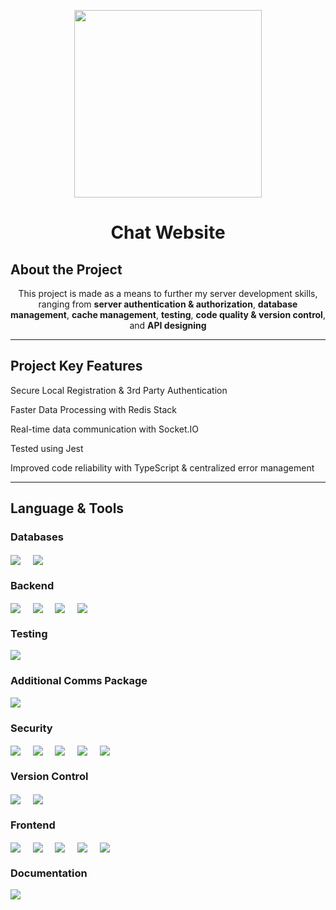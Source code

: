 
<p align="center">
<img height='300px' src="https://github.com/urs-byron/urs-byron/assets/79783779/26441b98-06fc-463f-8b27-a23b472bde52"/>
</p>

<h1 align="center">Chat Website</h1>

<h2>About the Project</h2>

<p align="center">This project is made as a means to further my server development skills, ranging from <b>server authentication & authorization</b>, <b>database management</b>, <b>cache management</b>, <b>testing</b>, <b>code quality & version control</b>, and <b>API designing</b></p>

<hr>

<h2>Project Key Features</h2>
<p>Secure Local Registration & 3rd Party Authentication</p>
<p>Faster Data Processing with Redis Stack</p>
<p>Real-time data communication with Socket.IO</p>
<p>Tested using Jest</p>
<p>Improved code reliability with TypeScript & centralized error management</p>

<hr>

<h2>Language & Tools</h3>

<h3>Databases</h3>  
<a href="https://img.shields.io/badge/%20%20-Mongo%20DB-%233fa037?style=for-the-badge&logo=mongodb&labelColor=white" target="blank"><img align="center" src="https://img.shields.io/badge/%20%20-Mongo%20DB-%233fa037?style=for-the-badge&logo=mongodb&labelColor=white" /></a>
&nbsp;&nbsp;&nbsp;
<a href="https://img.shields.io/badge/%20%20-Redis-%23d82c20?style=for-the-badge&logo=redis&labelColor=white" target="blank"><img align="center" src="https://img.shields.io/badge/%20%20-Redis-%23d82c20?style=for-the-badge&logo=redis&labelColor=white"/></a>    

<h3>Backend</h3>  
<a href="https://img.shields.io/badge/%20%20-JavaScript-%23f0db4f?style=for-the-badge&logo=javascript&labelColor=%23323330" target="blank"><img align="center" src="https://img.shields.io/badge/%20%20-JavaScript-%23f0db4f?style=for-the-badge&logo=javascript&labelColor=%23323330"/></a> &nbsp;&nbsp;&nbsp;
<a href="https://img.shields.io/badge/%20%20-TypeScript-%2367A3D9?style=for-the-badge&logo=typescript&labelColor=white" target="blank"><img align="center" src="https://img.shields.io/badge/%20%20-TypeScript-%2367A3D9?style=for-the-badge&logo=typescript&labelColor=white"/></a>    
&nbsp;&nbsp;&nbsp;
<a href="https://img.shields.io/badge/%20%20-Node%20JS-%2368a063?style=for-the-badge&logo=nodedotjs&labelColor=white" target="blank"><img align="center" src="https://img.shields.io/badge/%20%20-Node%20JS-%2368a063?style=for-the-badge&logo=nodedotjs&labelColor=white"/></a>    
&nbsp;&nbsp;&nbsp;
<a href="https://img.shields.io/badge/%20%20-Express-white?style=for-the-badge&logo=express&labelColor=black" target="blank"><img align="center" src="https://img.shields.io/badge/%20%20-Express-white?style=for-the-badge&logo=express&labelColor=black"/></a>    
&nbsp;&nbsp;&nbsp;

<h3>Testing</h3>  
<a href="https://img.shields.io/badge/%20%20-Jest-white?style=for-the-badge&logo=jest&labelColor=orangered" target="blank"><img align="center" src="https://img.shields.io/badge/%20%20-Jest-white?style=for-the-badge&logo=jest&labelColor=orangered"/></a>    

<h3>Additional Comms Package</h3>  
<a href="https://img.shields.io/badge/%20%20-socket-grey?style=for-the-badge&logo=socketdotio&logoColor=black&labelColor=white" target="blank"><img align="center" src="https://img.shields.io/badge/%20%20-socket-grey?style=for-the-badge&logo=socketdotio&logoColor=black&labelColor=white"/></a>    

<h3>Security</h3>  
<a href="https://img.shields.io/badge/-passport-%2334e27a?style=for-the-badge&logo=passport&label=%5E0.5.3&labelColor=white" target="blank"><img align="center" src="https://img.shields.io/badge/-passport-%2334e27a?style=for-the-badge&logo=passport&label=%5E0.5.3&labelColor=white"/></a>    
&nbsp;&nbsp;&nbsp;
<a href="https://img.shields.io/badge/-cookie%20session-white?style=for-the-badge&logo=npm&labelColor=white&color=%23cc3534" target="blank"><img align="center" src="https://img.shields.io/badge/-cookie%20session-white?style=for-the-badge&logo=npm&labelColor=white&color=%23cc3534"/></a>    
&nbsp;&nbsp;&nbsp;
<a href="https://img.shields.io/badge/-keygrip-white?style=for-the-badge&logo=npm&labelColor=white&color=%23cc3534" target="blank"><img align="center" src="https://img.shields.io/badge/-keygrip-white?style=for-the-badge&logo=npm&labelColor=white&color=%23cc3534"/></a>    
&nbsp;&nbsp;&nbsp;
<a href="https://img.shields.io/badge/-helmet-white?style=for-the-badge&logo=npm&labelColor=white&color=%23cc3534" target="blank"><img align="center" src="https://img.shields.io/badge/-helmet-white?style=for-the-badge&logo=npm&labelColor=white&color=%23cc3534"/></a>    
&nbsp;&nbsp;&nbsp;
<a href="https://img.shields.io/badge/-morgan-white?style=for-the-badge&logo=npm&labelColor=white&color=%23cc3534" target="blank"><img align="center" src="https://img.shields.io/badge/-morgan-white?style=for-the-badge&logo=npm&labelColor=white&color=%23cc3534"/></a>    

<h3>Version Control</h3>  
<a href="https://img.shields.io/badge/%20%20-git-%23F1502F?style=for-the-badge&logo=git&labelColor=white" target="blank"><img align="center" src="https://img.shields.io/badge/%20%20-git-%23F1502F?style=for-the-badge&logo=git&labelColor=white" /></a>
&nbsp;&nbsp;&nbsp;
<a href="https://img.shields.io/badge/%20%20-github-black?style=for-the-badge&logo=github&logoColor=black&labelColor=white" target="blank"><img align="center" src="https://img.shields.io/badge/%20%20-github-black?style=for-the-badge&logo=github&logoColor=black&labelColor=white"/></a>    

<h3>Frontend</h3>
<a href="https://img.shields.io/badge/%20%20-JavaScript-%23f0db4f?style=for-the-badge&logo=javascript&labelColor=%23323330" target="blank"><img align="center" src="https://img.shields.io/badge/%20%20-JavaScript-%23f0db4f?style=for-the-badge&logo=javascript&labelColor=%23323330"/></a> &nbsp;&nbsp;&nbsp;
<a href="https://img.shields.io/badge/%20%20-TypeScript-%2367A3D9?style=for-the-badge&logo=typescript&labelColor=white" target="blank"><img align="center" src="https://img.shields.io/badge/%20%20-TypeScript-%2367A3D9?style=for-the-badge&logo=typescript&labelColor=white"/></a>    
&nbsp;&nbsp;&nbsp;
<a href="https://img.shields.io/badge/-webpack-%238ed5fa?style=for-the-badge&logo=webpack&labelColor=white" target="blank"><img align="center" src="https://img.shields.io/badge/-webpack-%238ed5fa?style=for-the-badge&logo=webpack&labelColor=white"/></a>
&nbsp;&nbsp;&nbsp;
<a href="https://img.shields.io/badge/%20%20-html-%23f06529?style=for-the-badge&logo=html5&labelColor=white" target="blank"><img align="center" src="https://img.shields.io/badge/%20%20-html-%23f06529?style=for-the-badge&logo=html5&labelColor=white" /></a>
&nbsp;&nbsp;&nbsp;
<a href="https://img.shields.io/badge/%20%20-css-%23264de4?style=for-the-badge&logo=css3&logoColor=%23264de4&labelColor=white" target="blank"><img align="center" src="https://img.shields.io/badge/%20%20-css-%23264de4?style=for-the-badge&logo=css3&logoColor=%23264de4&labelColor=white"/></a>    

<h3>Documentation</h3>
<a href="https://img.shields.io/badge/-JSDoc-%23f0db4f?style=for-the-badge&logo=javascript&labelColor=%23323330" target="blank"><img align="center" src="https://img.shields.io/badge/-JSDoc-%23f0db4f?style=for-the-badge&logo=javascript&labelColor=%23323330"/></a>    
